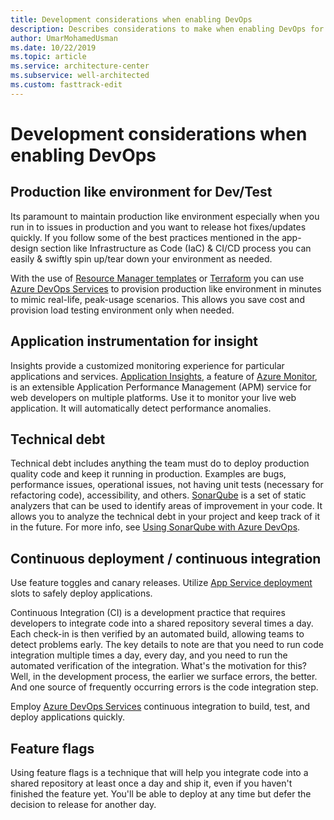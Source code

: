 ```yaml
---
title: Development considerations when enabling DevOps
description: Describes considerations to make when enabling DevOps for your workload.
author: UmarMohamedUsman
ms.date: 10/22/2019
ms.topic: article
ms.service: architecture-center
ms.subservice: well-architected
ms.custom: fasttrack-edit
---
```


# Development considerations when enabling DevOps

## Production like environment for Dev/Test

Its paramount to maintain production like environment especially when you run in to issues in production and you want to release hot fixes/updates quickly. If you follow some of the best practices mentioned in the app-design section like Infrastructure as Code (IaC) & CI/CD process you can easily & swiftly spin up/tear down your environment as needed.  

With the use of [Resource Manager templates](https://docs.microsoft.com/azure/azure-resource-manager/template-deployment-overview) or [Terraform](https://docs.microsoft.com/azure/virtual-machines/windows/infrastructure-automation#terraform) you can use [Azure DevOps Services](https://docs.microsoft.com/azure/virtual-machines/windows/infrastructure-automation#azure-devops-services) to provision production like environment in minutes to mimic real-life, peak-usage scenarios. This allows you save cost and provision load testing environment only when needed.

## Application instrumentation for insight

Insights provide a customized monitoring experience for particular applications and services. [Application Insights](https://docs.microsoft.com/azure/azure-monitor/app/app-insights-overview), a feature of [Azure Monitor](https://docs.microsoft.com/azure/azure-monitor/overview), is an extensible Application Performance Management (APM) service for web developers on multiple platforms. Use it to monitor your live web application. It will automatically detect performance anomalies.

## Technical debt

Technical debt includes anything the team must do to deploy production quality code and keep it running in production. Examples are bugs, performance issues, operational issues, not having unit tests (necessary for refactoring code), accessibility, and others. [SonarQube](https://www.sonarqube.org/) is a set of static analyzers that can be used to identify areas of improvement in your code. It allows you to analyze the technical debt in your project and keep track of it in the future.
For more info, see [Using SonarQube with Azure DevOps](https://docs.microsoft.com/azure/devops/java/sonarqube?view=azure-devops).

## Continuous deployment / continuous integration

Use feature toggles and canary releases. Utilize [App Service deployment](https://docs.microsoft.com/azure/app-service/deploy-staging-slots) slots to safely deploy applications.

Continuous Integration (CI) is a development practice that requires developers to integrate code into a shared repository several times a day. Each check-in is then verified by an automated build, allowing teams to detect problems early. The key details to note are that you need to run code integration multiple times a day, every day, and you need to run the automated verification of the integration. What's the motivation for this? Well, in the development process, the earlier we surface errors, the better. And one source of frequently occurring errors is the code integration step.

Employ [Azure DevOps Services](https://docs.microsoft.com/azure/virtual-machines/windows/infrastructure-automation#azure-devops-services) continuous integration to build, test, and deploy applications quickly.

## Feature flags

Using feature flags is a technique that will help you integrate code into a shared repository at least once a day and ship it, even if you haven't finished the feature yet. You'll be able to deploy at any time but defer the decision to release for another day.